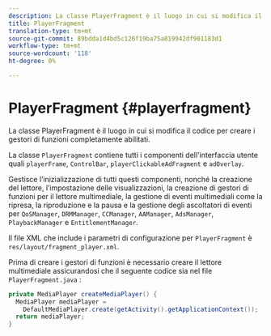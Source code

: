 ```yaml
---
description: La classe PlayerFragment è il luogo in cui si modifica il codice per creare i gestori di funzioni completamente abilitati.
title: PlayerFragment
translation-type: tm+mt
source-git-commit: 89bdda1d4bd5c126f19ba75a819942df901183d1
workflow-type: tm+mt
source-wordcount: '118'
ht-degree: 0%

---
```



# PlayerFragment {#playerfragment}

La classe PlayerFragment è il luogo in cui si modifica il codice per creare i gestori di funzioni completamente abilitati.

La classe `PlayerFragment` contiene tutti i componenti dell&#39;interfaccia utente quali `playerFrame`, `ControlBar`, `playerClickableAdFragment` e `adOverlay`.

Gestisce l’inizializzazione di tutti questi componenti, nonché la creazione del lettore, l’impostazione delle visualizzazioni, la creazione di gestori di funzioni per il lettore multimediale, la gestione di eventi multimediali come la ripresa, la riproduzione e la pausa e la gestione degli ascoltatori di eventi per `QoSManager`, `DRMManager`, `CCManager`, `AAManager`, `AdsManager`, `PlaybackManager` e `EntitlementManager`.

Il file XML che include i parametri di configurazione per `PlayerFragment` è `res/layout/fragment_player.xml`.

Prima di creare i gestori di funzioni è necessario creare il lettore multimediale assicurandosi che il seguente codice sia nel file `PlayerFragment.java` :

```java
private MediaPlayer createMediaPlayer() { 
  MediaPlayer mediaPlayer =  
    DefaultMediaPlayer.create(getActivity().getApplicationContext()); 
  return mediaPlayer; 
}
```
